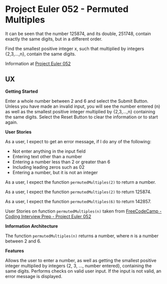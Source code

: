 # Project Euler 052 - Permuted Multiples

It can be seen that the number 125874, and its double, 251748, contain exactly the same digits, but in a different order.

Find the smallest positive integer x, such that multiplied by integers {2,3,...,n}, contain the same digits.

Information at [Project Euler 052](https://projecteuler.net/problem=52)

## UX

**Getting Started**

Enter a whole number between 2 and 6 and select the Submit Button.  Unless you have made an invalid input, you will see the number entered (n) as well as the smallest positive integer multiplied by {2,3,...,n} containing the same digits.  Select the Reset Button to clear the information or to start again.

**User Stories**

As a user, I expect to get an error message, if I do any of the following:

- Not enter anything in the input field
- Entering text other than a number
- Entering a number less than 2 or greater than 6
- Including leading zeros such as 02
- Entering a number, but it is not an integer

As a user, I expect the function `permutedMultiples(2)` to return a number.

As a user, I expect the function `permutedMultiples(2)` to return 125874.

As a user, I expect the function `permutedMultiples(6)` to return 142857.

User Stories on function `permutedMultiples(n)` taken from [FreeCodeCamp - Coding Interview Prep - Project Euler 052](https://www.freecodecamp.org/learn/coding-interview-prep/project-euler/problem-52-permuted-multiples)

**Information Architecture**

The function `permutedMultiples(n)` returns a number, where n is a number between 2 and 6.

**Features**

Allows the user to enter a number, as well as getting the smallest positive integer multiplied by integers {2, 3, ..., number entered}, containing the same digits.  Performs checks on valid user input.  If the input is not valid, an error message is displayed.


